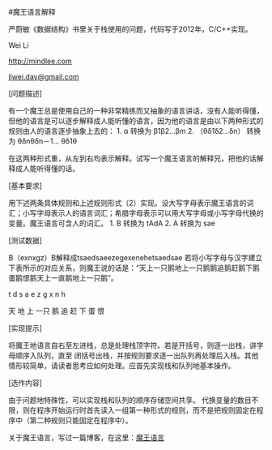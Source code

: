 #魔王语言解释
		
严蔚敏《数据结构》书里关于栈使用的问题，代码写于2012年，C/C++实现。

Wei Li

http://mindlee.com

liwei.day@gmail.com


[问题描述]

有一个魔王总是使用自己的一种非常精练而又抽象的语言讲话，没有人能听得懂，但他的语言是可以逐步解释成人能听懂的语言，因为他的语言是由以下两种形式的规则由人的语言逐步抽象上去的： 1. α 转换为 β1β2…βm 2. （θδ1δ2…δn） 转换为 θδnθδn－1… θδ1θ

在这两种形式重，从左到右均表示解释。试写一个魔王语言的解释兄，把他的话解释成人能听得懂的话。

[基本要求]

用下述两条具体规则和上述规则形式（2）实现。设大写字母表示魔王语言的词汇；小写字母表示人的语言词汇；希腊字母表示可以用大写字母或小写字母代换的变量。魔王语言可含人的词汇。 1. B 转换为 tAdA 2. A 转换为 sae

[测试数据]

B（exnxgz）B解释成tsaedsaeezegexenehetsaedsae 若将小写字母与汉字建立下表所示的对应关系，则魔王说的话是：“天上一只鹅地上一只鹅鹅追鹅赶鹅下鹅蛋鹅恨鹅天上一直鹅地上一只鹅”。

t d s a e z g x n h

天 地 上 一只 鹅 追 赶 下 蛋 恨

[实现提示]

将魔王地语言自右至左进栈，总是处理栈顶字符。若是开括号，则逐一出栈，讲字母顺序入队列，直至 闭括号出栈，并按规则要求逐一出队列再处理后入栈。其他情形较简单，请读者思考应如何处理。应首先实现栈和队列地基本操作。

[选作内容]

由于问题地特殊性，可以实现栈和队列的顺序存储空间共享。
代换变量的数目不限，则在程序开始运行时首先读入一组第一种形式的规则，而不是把规则固定在程序中（第二种规则只能固定在程序中）。


关于魔王语言，写过一篇博客，在这里：[魔王语言](http://mindlee.com/2012/04/11/devil-language-study/)

